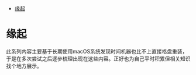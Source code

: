 <!--ts-->
* [缘起](#缘起)

<!-- Created by https://github.com/ekalinin/github-markdown-toc -->
<!-- Added by: runner, at: Fri Jul 15 06:41:59 UTC 2022 -->

<!--te-->
# 缘起

此系列内容主要基于长期使用macOS系统发现时间机器也比不上直接格盘重装，于是在多次尝试之后逐步梳理出现在这些内容。正好也为自己平时积累但相关知识找个地方展示。